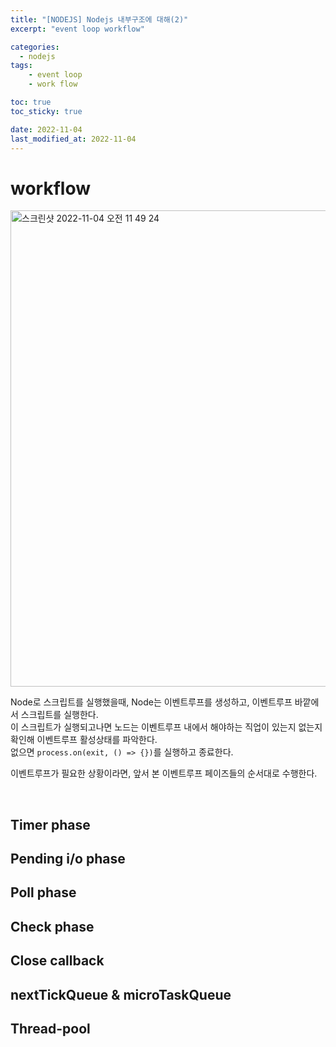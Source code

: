 ```yaml
---
title: "[NODEJS] Nodejs 내부구조에 대해(2)"
excerpt: "event loop workflow"

categories:
  - nodejs
tags:
	- event loop
	- work flow

toc: true
toc_sticky: true

date: 2022-11-04
last_modified_at: 2022-11-04
---
```


# workflow

<img width="762" alt="스크린샷 2022-11-04 오전 11 49 24" src="https://user-images.githubusercontent.com/76278794/199874518-4cce2881-104c-42c7-af46-78bf67cbcab0.png">


Node로 스크립트를 실행했을때, Node는 이벤트루프를 생성하고, 이벤트루프 바깥에서 스크립트를 실행한다.  
이 스크립트가 실행되고나면 노드는 이벤트루프 내에서 해야하는 직업이 있는지 없는지 확인해 이벤트루프 활성상태를 파악한다.  
없으면 `process.on(exit, () => {})`를 실행하고 종료한다.  

이벤트루프가 필요한 상황이라면, 앞서 본 이벤트루프 페이즈들의 순서대로 수행한다.  

<br>

## Timer phase


## Pending i/o phase


## Poll phase


## Check phase


## Close callback



## nextTickQueue & microTaskQueue



## Thread-pool


